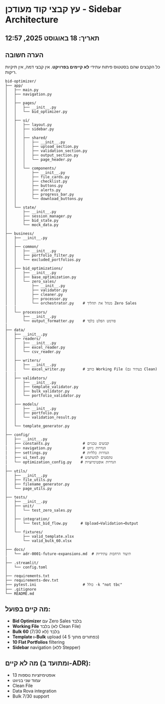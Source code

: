 # עץ קבצי קוד מעודכן - Sidebar Architecture
## תאריך: 18 באוגוסט 2025, 12:57

## הערה חשובה
כל הקבצים שהם בסטטוס פיתוח עתידי **לא קיימים בפרויקט**. אין קבצי דמה, אין תיקיות ריקות.

```
bid-optimizer/
├── app/
│   ├── main.py
│   ├── navigation.py
│   │
│   ├── pages/
│   │   ├── __init__.py
│   │   └── bid_optimizer.py
│   │
│   ├── ui/
│   │   ├── layout.py
│   │   ├── sidebar.py
│   │   │
│   │   ├── shared/
│   │   │   ├── __init__.py
│   │   │   ├── upload_section.py
│   │   │   ├── validation_section.py
│   │   │   ├── output_section.py
│   │   │   └── page_header.py
│   │   │
│   │   └── components/
│   │       ├── __init__.py
│   │       ├── file_cards.py
│   │       ├── checklist.py
│   │       ├── buttons.py
│   │       ├── alerts.py
│   │       ├── progress_bar.py
│   │       └── download_buttons.py
│   │
│   └── state/
│       ├── __init__.py
│       ├── session_manager.py
│       ├── bid_state.py
│       └── mock_data.py
│
├── business/
│   ├── __init__.py
│   │
│   ├── common/
│   │   ├── __init__.py
│   │   ├── portfolio_filter.py
│   │   └── excluded_portfolios.py
│   │
│   ├── bid_optimizations/
│   │   ├── __init__.py
│   │   ├── base_optimization.py
│   │   └── zero_sales/
│   │       ├── __init__.py
│   │       ├── validator.py
│   │       ├── cleaner.py
│   │       ├── processor.py
│   │       └── orchestrator.py    # מנהל את תהליך Zero Sales
│   │
│   └── processors/
│       ├── __init__.py
│       └── output_formatter.py    # פורמט הפלט בלבד
│
├── data/
│   ├── __init__.py
│   ├── readers/
│   │   ├── __init__.py
│   │   ├── excel_reader.py
│   │   └── csv_reader.py
│   │
│   ├── writers/
│   │   ├── __init__.py
│   │   └── excel_writer.py        # כותב Working File (בעתיד גם Clean)
│   │
│   ├── validators/
│   │   ├── __init__.py
│   │   ├── template_validator.py
│   │   ├── bulk_validator.py
│   │   └── portfolio_validator.py
│   │
│   ├── models/
│   │   ├── __init__.py
│   │   ├── portfolio.py
│   │   └── validation_result.py
│   │
│   └── template_generator.py
│
├── config/
│   ├── __init__.py
│   ├── constants.py               # קבועים טכניים
│   ├── navigation.py              # הגדרות ניווט
│   ├── settings.py                # הגדרות כלליות
│   ├── ui_text.py                # טקסטים למשתמש
│   └── optimization_config.py    # הגדרות אופטימיזציות
│
├── utils/
│   ├── __init__.py
│   ├── file_utils.py
│   ├── filename_generator.py
│   └── page_utils.py
│
├── tests/
│   ├── __init__.py
│   ├── unit/
│   │   └── test_zero_sales.py
│   │
│   ├── integration/
│   │   └── test_bid_flow.py      # Upload→Validation→Output
│   │
│   └── fixtures/
│       ├── valid_template.xlsx
│       └── valid_bulk_60.xlsx
│
├── docs/
│   └── adr-0001-future-expansions.md  # תיעוד הרחבות עתידיות
│
├── .streamlit/
│   └── config.toml
│
├── requirements.txt
├── requirements-dev.txt
├── pytest.ini                     # כולל -k "not tbc"
├── .gitignore
└── README.md
```

## מה קיים בפועל:
- **Bid Optimizer** עם Zero Sales בלבד
- **Working File** בלבד (לא Clean File)
- **Bulk 60** בלבד (לא 7/30)
- **Template ו-Bulk** upload (4 כפתורים מתוך 5)
- **10 Flat Portfolios** filtering
- **Sidebar** navigation (ללא Stepper)

## מה לא קיים (ומתועד ב-ADR):
- 13 אופטימיזציות נוספות
- עמוד שני בניווט
- Clean File
- Data Rova integration
- Bulk 7/30 support